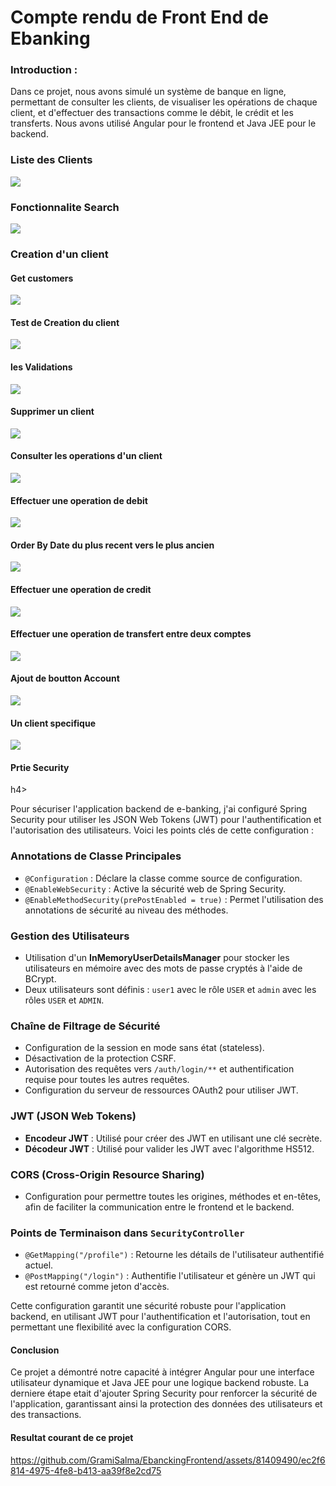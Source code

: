 <h1>Compte rendu de Front End  de Ebanking</h1>
<h3>Introduction :</h3>
<p>Dans ce projet, nous avons simulé un système de banque en ligne, permettant de consulter les clients, de visualiser les opérations de chaque client, et d'effectuer des transactions comme le débit, le crédit et les transferts. Nous avons utilisé Angular pour le frontend et Java JEE pour le backend.</p>


<h3>Liste des Clients  </h3>

<img src="./captures/img.png">

<h3>Fonctionnalite Search </h3>

<img src="./captures/img_1.png">


<h3>Creation d'un client</h3>
<h4>Get customers </h4>
<img src="./captures/img_2.png">

<h4>Test de Creation du client</h4>
<img src="./captures/img_3.png">

<h4>les Validations  </h4>
<img src="./captures/img_4.png">

<h4>Supprimer un client  </h4>
<img src="./captures/img_5.png">

<h4>Consulter les operations d'un client  </h4>
<img src="./captures/img_6.png">


<h4>Effectuer une operation de debit </h4>
<p></p>
<img src="./captures/img_7.png">
<h4>Order By Date du plus recent vers le plus ancien </h4>
<p></p>
<img src="./captures/img_8.png">
<h4>Effectuer une operation de credit </h4>
<p></p>
<img src="./captures/img_9.png">
<h4>Effectuer une operation de transfert entre deux comptes</h4>
<p></p>
<img src="./captures/img_10.png">
<h4>Ajout de boutton Account </h4>
<p></p>
<img src="./captures/img_11.png">
<h4>Un client specifique </h4>
<p></p>
<img src="./captures/img_12.png">
<h4>Prtie Security </h4>h4>
<p>

Pour sécuriser l'application backend de e-banking, j'ai configuré Spring Security pour utiliser les JSON Web Tokens (JWT) pour l'authentification et l'autorisation des utilisateurs. Voici les points clés de cette configuration :

### Annotations de Classe Principales
- `@Configuration` : Déclare la classe comme source de configuration.
- `@EnableWebSecurity` : Active la sécurité web de Spring Security.
- `@EnableMethodSecurity(prePostEnabled = true)` : Permet l'utilisation des annotations de sécurité au niveau des méthodes.

### Gestion des Utilisateurs
- Utilisation d'un **InMemoryUserDetailsManager** pour stocker les utilisateurs en mémoire avec des mots de passe cryptés à l'aide de BCrypt.
- Deux utilisateurs sont définis : `user1` avec le rôle `USER` et `admin` avec les rôles `USER` et `ADMIN`.

### Chaîne de Filtrage de Sécurité
- Configuration de la session en mode sans état (stateless).
- Désactivation de la protection CSRF.
- Autorisation des requêtes vers `/auth/login/**` et authentification requise pour toutes les autres requêtes.
- Configuration du serveur de ressources OAuth2 pour utiliser JWT.

### JWT (JSON Web Tokens)
- **Encodeur JWT** : Utilisé pour créer des JWT en utilisant une clé secrète.
- **Décodeur JWT** : Utilisé pour valider les JWT avec l'algorithme HS512.

### CORS (Cross-Origin Resource Sharing)
- Configuration pour permettre toutes les origines, méthodes et en-têtes, afin de faciliter la communication entre le frontend et le backend.

### Points de Terminaison dans `SecurityController`
- `@GetMapping("/profile")` : Retourne les détails de l'utilisateur authentifié actuel.
- `@PostMapping("/login")` : Authentifie l'utilisateur et génère un JWT qui est retourné comme jeton d'accès.

Cette configuration garantit une sécurité robuste pour l'application backend, en utilisant JWT pour l'authentification et l'autorisation, tout en permettant une flexibilité avec la configuration CORS.
</p>
<h4>Conclusion</h4>
<p>Ce projet a démontré notre capacité à intégrer Angular pour une interface utilisateur dynamique et Java JEE pour une logique backend robuste. La derniere étape etait d'ajouter Spring Security pour renforcer la sécurité de l'application, garantissant ainsi la protection des données des utilisateurs et des transactions.</p>
<h4>Resultat courant de ce projet  </h4>



https://github.com/GramiSalma/EbanckingFrontend/assets/81409490/ec2f6814-4975-4fe8-b413-aa39f8e2cd75

